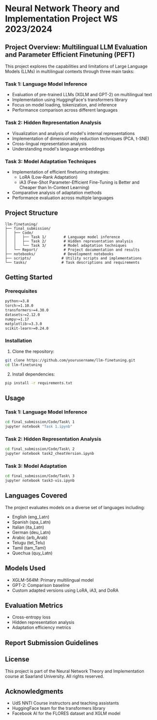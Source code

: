 # Neural Network Theory and Implementation Project WS 2023/2024

## Project Overview: Multilingual LLM Evaluation and Parameter Efficient Finetuning (PEFT)

This project explores the capabilities and limitations of Large Language Models (LLMs) in multilingual contexts through three main tasks:

### Task 1: Language Model Inference
- Evaluation of pre-trained LLMs (XGLM and GPT-2) on multilingual text
- Implementation using HuggingFace's transformers library
- Focus on model loading, tokenization, and inference
- Performance comparison across different languages

### Task 2: Hidden Representation Analysis
- Visualization and analysis of model's internal representations
- Implementation of dimensionality reduction techniques (PCA, t-SNE)
- Cross-lingual representation analysis
- Understanding model's language embeddings

### Task 3: Model Adaptation Techniques
- Implementation of efficient finetuning strategies:
  - LoRA (Low-Rank Adaptation)
  - iA3 (Few-Shot Parameter-Efficient Fine-Tuning is Better and Cheaper than In-Context Learning)
- Comparative analysis of adaptation methods
- Performance evaluation across multiple languages

## Project Structure
```
llm-finetuning/
├── final_submission/
│   ├── Code/
│   │   ├── Task 1/        # Language model inference
│   │   ├── Task 2/        # Hidden representation analysis
│   │   └── Task 3/        # Model adaptation techniques
│   └── Report/            # Project documentation and results
├── notebooks/             # Development notebooks
├── scripts/              # Utility scripts and implementations
└── tasks/                # Task descriptions and requirements
```

## Getting Started

### Prerequisites
```bash
python>=3.8
torch>=1.10.0
transformers>=4.30.0
datasets>=2.12.0
numpy>=1.17
matplotlib>=3.3.0
scikit-learn>=0.24.0
```

### Installation
1. Clone the repository:
```bash
git clone https://github.com/yourusername/llm-finetuning.git
cd llm-finetuning
```

2. Install dependencies:
```bash
pip install -r requirements.txt
```

## Usage

### Task 1: Language Model Inference
```bash
cd final_submission/Code/Task\ 1
jupyter notebook "Task 1.ipynb"
```

### Task 2: Hidden Representation Analysis
```bash
cd final_submission/Code/Task\ 2
jupyter notebook task2_cheatVersion.ipynb
```

### Task 3: Model Adaptation
```bash
cd final_submission/Code/Task\ 3
jupyter notebook task3-vis.ipynb
```

## Languages Covered

The project evaluates models on a diverse set of languages including:
- English (eng_Latn)
- Spanish (spa_Latn)
- Italian (ita_Latn)
- German (deu_Latn)
- Arabic (arb_Arab)
- Telugu (tel_Telu)
- Tamil (tam_Taml)
- Quechua (quy_Latn)

## Models Used

- XGLM-564M: Primary multilingual model
- GPT-2: Comparison baseline
- Custom adapted versions using LoRA, iA3, and DoRA

## Evaluation Metrics

- Cross-entropy loss
- Hidden representation analysis
- Adaptation efficiency metrics

## Report Submission Guidelines




## License

This project is part of the Neural Network Theory and Implementation course at Saarland University. All rights reserved.

## Acknowledgments

- UdS NNTI Course instructors and teaching assistants
- HuggingFace team for the transformers library
- Facebook AI for the FLORES dataset and XGLM model